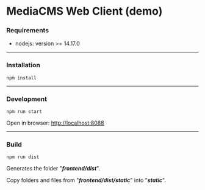 # MediaCMS Web Client (demo)

### **Requirements**

- nodejs: version >= 14.17.0

---

### **Installation**

    npm install

---

### **Development**

    npm run start

Open in browser: [http://localhost:8088](http://localhost:8088)

---

### **Build**

    npm run dist

Generates the folder "**_frontend/dist_**".

Copy folders and files from "**_frontend/dist/static_**" into "**_static_**".
